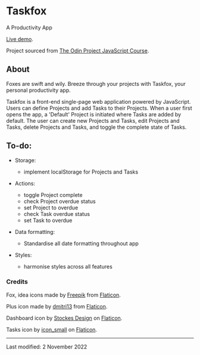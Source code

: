 # Taskfox
A Productivity App

[Live demo](https://jcrachael.github.io/taskfox/).

Project sourced from [The Odin Project JavaScript Course](https://www.theodinproject.com/lessons/node-path-javascript-todo-list).


## About
Foxes are swift and wily. Breeze through your projects with Taskfox, your personal productivity app.

Taskfox is a front-end single-page web application powered by JavaScript. Users can define Projects and add Tasks to their Projects. When a user first opens the app, a 'Default' Project is initiated where Tasks are added by default. The user can create new Projects and Tasks, edit Projects and Tasks, delete Projects and Tasks, and toggle the complete state of Tasks.


## To-do:

* Storage:
    * implement localStorage for Projects and Tasks

* Actions:
    * toggle Project complete 
    * check Project overdue status
    * set Project to overdue
    * check Task overdue status
    * set Task to overdue

* Data formatting:
    * Standardise all date formatting throughout app

* Styles:
    * harmonise styles across all features




### Credits
Fox, idea icons made by [Freepik](https://www.freepik.com) from [Flaticon](https://www.flaticon.com/).

Plus icon made by [dmitri13](https://www.flaticon.com/authors/dmitri13) from [Flaticon](https://www.flaticon.com/). 

Dashboard icon by [Stockes Design](https://www.flaticon.com/free-icons/dashboard) on [Flaticon](https://www.flaticon.com/).

Tasks icon by [icon_small](https://www.flaticon.com/free-icons/task) on [Flaticon](https://www.flaticon.com/).


--- 

Last modified: 2 November 2022